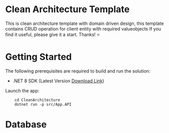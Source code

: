 # Clean Architecture Template
This is clean architecture template with domain driven design, this template contains CRUD operation for client entity with required valueobjects 
If you find it useful, please give it a start.
Thanks! ⭐️

# Getting Started
The following prerequisites are required to build and run the solution:
 - .NET 8 SDK (Latest Version [Download Link](https://dotnet.microsoft.com/en-us/download/dotnet/8.0))
 
 Launch the app:

        cd CleanArchitecture
        dotnet run -p src/App.API

# Database
